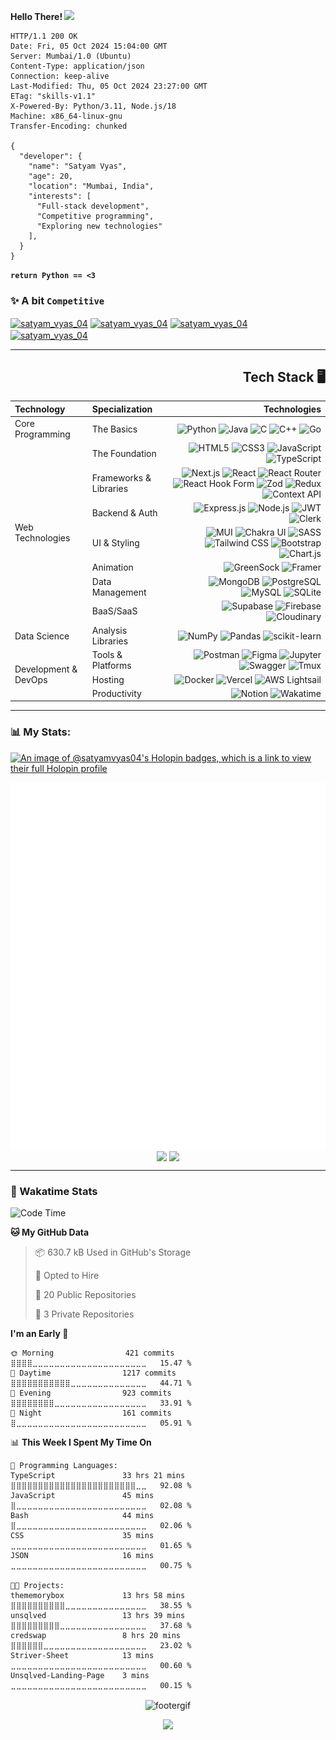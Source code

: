 <p align='left'><strong>Hello There! </strong><img src='https://user-images.githubusercontent.com/74038190/241763891-7bb1e704-6026-48f9-8435-2f4d40101348.gif' height='50'></p>

```http
HTTP/1.1 200 OK
Date: Fri, 05 Oct 2024 15:04:00 GMT
Server: Mumbai/1.0 (Ubuntu)
Content-Type: application/json
Connection: keep-alive
Last-Modified: Thu, 05 Oct 2024 23:27:00 GMT
ETag: "skills-v1.1"
X-Powered-By: Python/3.11, Node.js/18
Machine: x86_64-linux-gnu
Transfer-Encoding: chunked

{
  "developer": {
    "name": "Satyam Vyas",
    "age": 20,
    "location": "Mumbai, India",
    "interests": [
      "Full-stack development",
      "Competitive programming",
      "Exploring new technologies"
    ],
  }
}
```

<p align='left'><strong><code>return Python == <3</code></strong></p>

<h3 align="left">✨ A bit <code>Competitive</code></h3>
<p align="left">
  <a href="https://codeforces.com/profile/SatyamVyas04" target="blank"><img align="center" src="https://cdn.iconscout.com/icon/free/png-256/free-code-forces-3521352-2944796.png" alt="satyam_vyas_04" height="40" /></a>
  <a href="https://www.leetcode.com/user0872ue" target="blank"><img align="center" src="https://upload.wikimedia.org/wikipedia/commons/a/ab/LeetCode_logo_white_no_text.svg" alt="satyam_vyas_04" height="40" width="40" /></a>
  <a href="https://www.codechef.com/users/satyam_vyas_04" target="blank"><img align="center" src="https://user-images.githubusercontent.com/112865144/208242156-4db8653b-0464-43ce-a54e-08f701b64b73.png" alt="satyam_vyas_04" height="40" width="40" /></a>
  <a href="https://www.hackerrank.com/satyam_vyas_04" target="blank"><img align="center" src="https://cdn4.iconfinder.com/data/icons/logos-and-brands/512/160_Hackerrank_logo_logos-512.png" alt="satyam_vyas_04" height="40" width="40" /></a>
</p>

---

<h2 align="right">Tech Stack 🖥️</h2>
<table>
  <thead>
    <tr>
      <th align="left">Technology</th>
      <th align="left">Specialization</th>
      <th align="right">Technologies</th>
    </tr>
  </thead>
  <tbody>
    <tr>
      <td rowspan="1">Core Programming</td>
      <td>The Basics</td>
      <td align="right">
        <img src="https://img.shields.io/badge/python-151b23?style=for-the-badge&logo=python" alt="Python">
        <img src="https://img.shields.io/badge/java-151b23.svg?style=for-the-badge&logo=openjdk&logoColor=%23ED8B00" alt="Java">
        <img src="https://img.shields.io/badge/c-151b23.svg?style=for-the-badge&logo=c" alt="C">
        <img src="https://img.shields.io/badge/c++-151b23.svg?style=for-the-badge&logo=c%2B%2B&logoColor=%2300599C" alt="C++">
        <img src="https://img.shields.io/badge/go-151b23?style=for-the-badge&logo=go" alt="Go">
      </td>
    </tr>
    <tr>
      <td rowspan="7">Web Technologies</td>
      <td>The Foundation</td>
      <td align="right">
        <img src="https://img.shields.io/badge/html5-0d1117.svg?style=for-the-badge&logo=html5" alt="HTML5">
        <img src="https://img.shields.io/badge/css3-0d1117.svg?style=for-the-badge&logo=css3&logoColor=%231572B6" alt="CSS3">
        <img src="https://img.shields.io/badge/javascript-0d1117.svg?style=for-the-badge&logo=javascript" alt="JavaScript">
        <img src="https://img.shields.io/badge/typescript-0d1117.svg?style=for-the-badge&logo=typescript" alt="TypeScript">
      </td>
    </tr>
    <tr>
      <td>Frameworks & Libraries</td>
      <td align="right">
        <img src="https://img.shields.io/badge/Next-151b23?style=for-the-badge&logo=next.js" alt="Next.js">
        <img src="https://img.shields.io/badge/react-151b23.svg?style=for-the-badge&logo=react" alt="React">
        <img src="https://img.shields.io/badge/React_Router-151b23?style=for-the-badge&logo=react-router" alt="React Router">
        <img src="https://img.shields.io/badge/React%20Hook%20Form-151b23.svg?style=for-the-badge&logo=reacthookform" alt="React Hook Form">
        <img src="https://img.shields.io/badge/Zod-151b23?style=for-the-badge&logo=zod&logoColor=3068B7" alt="Zod">
        <img src="https://img.shields.io/badge/redux-151b23.svg?style=for-the-badge&logo=redux&logoColor=%23593D88" alt="Redux">
        <img src="https://img.shields.io/badge/Context--Api-151b23?style=for-the-badge&logo=react" alt="Context API">
      </td>
    </tr>
    <tr>
      <td>Backend & Auth</td>
      <td align="right">
        <img src="https://img.shields.io/badge/express.js-0d1117.svg?style=for-the-badge&logo=express" alt="Express.js">
        <img src="https://img.shields.io/badge/node.js-0d1117?style=for-the-badge&logo=node.js" alt="Node.js">
        <img src="https://img.shields.io/badge/JWT-0d1117?style=for-the-badge&logo=JSON%20web%20tokens" alt="JWT">
        <img src="https://img.shields.io/badge/Clerk-0d1117?logo=clerk&style=for-the-badge&logoColor=%23654bf6" alt="Clerk">
      </td>
    </tr>
    <tr>
      <td>UI & Styling</td>
      <td align="right">
        <img src="https://img.shields.io/badge/MUI-151b23.svg?style=for-the-badge&logo=mui" alt="MUI">
        <img src="https://img.shields.io/badge/chakra-151b23.svg?style=for-the-badge&logo=chakraui" alt="Chakra UI">
        <img src="https://img.shields.io/badge/SASS-151b23.svg?style=for-the-badge&logo=SASS" alt="SASS">
        <img src="https://img.shields.io/badge/tailwindcss-151b23.svg?style=for-the-badge&logo=tailwind-css" alt="Tailwind CSS">
        <img src="https://img.shields.io/badge/bootstrap-151b23.svg?style=for-the-badge&logo=bootstrap" alt="Bootstrap">
        <img src="https://img.shields.io/badge/chart.js-151b23.svg?style=for-the-badge&logo=chart.js" alt="Chart.js">
      </td>
    </tr>
    <tr>
      <td>Animation</td>
      <td align="right">
        <img src="https://img.shields.io/badge/green%20sock-0d1117?style=for-the-badge&logo=greensock" alt="GreenSock">
        <img src="https://img.shields.io/badge/Framer-0d1117?style=for-the-badge&logo=framer&logoColor=blue" alt="Framer">
      </td>
    </tr>
    <tr>
      <td>Data Management</td>
      <td align="right">
        <img src="https://img.shields.io/badge/MongoDB-151b23.svg?style=for-the-badge&logo=mongodb" alt="MongoDB">
        <img src="https://img.shields.io/badge/PostgreSQL-151b23?style=for-the-badge&logo=postgresql" alt="PostgreSQL">
        <img src="https://img.shields.io/badge/mysql-151b23.svg?style=for-the-badge&logo=mysql" alt="MySQL">
        <img src="https://img.shields.io/badge/sqlite-151b23.svg?style=for-the-badge&logo=sqlite" alt="SQLite">
      </td>
    </tr>
    <tr>
      <td>BaaS/SaaS</td>
      <td align="right">
        <img src="https://img.shields.io/badge/Supabase-0d1117?logo=supabase&style=for-the-badge" alt="Supabase">
        <img src="https://img.shields.io/badge/firebase-0d1117.svg?style=for-the-badge&logo=firebase&logoColor=%23ffca28" alt="Firebase">
        <img src="https://img.shields.io/badge/Cloudinary-0d1117?style=for-the-badge&logo=Cloudinary&logoColor=%233448C5" alt="Cloudinary">
      </td>
    </tr>
    <tr>
      <td>Data Science</td>
      <td>Analysis Libraries</td>
      <td align="right">
        <img src="https://img.shields.io/badge/numpy-151b23.svg?style=for-the-badge&logo=numpy&logoColor=%23777BB4" alt="NumPy">
        <img src="https://img.shields.io/badge/pandas-151b23.svg?style=for-the-badge&logo=pandas&logoColor=%232C2D72" alt="Pandas">
        <img src="https://img.shields.io/badge/scikit--learn-151b23.svg?style=for-the-badge&logo=scikit-learn" alt="scikit-learn">
      </td>
    </tr>
    <tr>
      <td rowspan="3">Development & DevOps</td>
      <td>Tools & Platforms</td>
      <td align="right">
        <img src="https://img.shields.io/badge/Postman-0d1117?style=for-the-badge&logo=postman" alt="Postman">
        <img src="https://img.shields.io/badge/figma-%230d1117.svg?style=for-the-badge&logo=figma" alt="Figma">
        <img src="https://img.shields.io/badge/jupyter-%230d1117.svg?style=for-the-badge&logo=jupyter" alt="Jupyter">
        <img src="https://img.shields.io/badge/Swagger-0d1117?style=for-the-badge&logo=Swagger" alt="Swagger">
        <img src="https://img.shields.io/badge/tmux-%230d1117.svg?style=for-the-badge&logo=tmux" alt="Tmux">
      </td>
    </tr>
    <tr>
      <td>Hosting</td>
      <td align="right">
        <img src="https://img.shields.io/badge/docker-%23151b23.svg?style=for-the-badge&logo=docker" alt="Docker">
        <img src="https://img.shields.io/badge/vercel-%23151b23.svg?style=for-the-badge&logo=vercel" alt="Vercel">
        <img src="https://img.shields.io/badge/AWS%20Lightsail-%23151b23.svg?style=for-the-badge&logo=aws" alt="AWS Lightsail">
      </td>
    </tr>
    <tr>
      <td>Productivity</td>
      <td align="right">
        <img src="https://img.shields.io/badge/Notion-0d1117?style=for-the-badge&logo=notion" alt="Notion">
        <img src="https://img.shields.io/badge/WakaTime-0d1117?style=for-the-badge&logo=WakaTime" alt="Wakatime">
      </td>
    </tr>
  </tbody>
</table>

---

### 📊 My Stats:

[![An image of @satyamvyas04's Holopin badges, which is a link to view their full Holopin profile](https://holopin.me/satyamvyas04)](https://holopin.io/@satyamvyas04)

<p align='center'>
  <img align="center" src="https://raw.githubusercontent.com/SatyamVyas04/README-Stats/master/generated/overview.svg"/>
  <img align="center" src="https://raw.githubusercontent.com/SatyamVyas04/README-Stats/master/generated/languages.svg"/>
  <br />
  <img align="center" src="https://leetcard.jacoblin.cool/user0872ue?theme=wtf&font=Fira+Code&ext=heatmap" height="220"/>
  <img align="center" src="https://codeforces-readme-stats.vercel.app/api/card?username=SatyamVyas04&theme=vue&disable_animations=false&show_icons=true&force_username=true" height="220"/>
<!--   <a href="https://gitroll.io/profile/uh4IiLyg3OQcRdJAoUo2FsyUr4g33"><img align="center" src="https://gitroll.io/api/badges/profiles/v1/uh4IiLyg3OQcRdJAoUo2FsyUr4g33" alt="GitRoll Profile Badge" height="180"/></a> -->
</p>

---

### 🚀 Wakatime Stats
<!--START_SECTION:waka-->
![Code Time](http://img.shields.io/badge/Code%20Time-561%20hrs%2046%20mins-blue)

**🐱 My GitHub Data** 

> 📦 630.7 kB Used in GitHub's Storage 
 > 
> 💼 Opted to Hire
 > 
> 📜 20 Public Repositories 
 > 
> 🔑 3 Private Repositories 
 > 
**I'm an Early 🐤** 

```text
🌞 Morning                421 commits         ⣿⣿⣿⣿⣀⣀⣀⣀⣀⣀⣀⣀⣀⣀⣀⣀⣀⣀⣀⣀⣀⣀⣀⣀⣀   15.47 % 
🌆 Daytime                1217 commits        ⣿⣿⣿⣿⣿⣿⣿⣿⣿⣿⣿⣀⣀⣀⣀⣀⣀⣀⣀⣀⣀⣀⣀⣀⣀   44.71 % 
🌃 Evening                923 commits         ⣿⣿⣿⣿⣿⣿⣿⣿⣀⣀⣀⣀⣀⣀⣀⣀⣀⣀⣀⣀⣀⣀⣀⣀⣀   33.91 % 
🌙 Night                  161 commits         ⣿⣀⣀⣀⣀⣀⣀⣀⣀⣀⣀⣀⣀⣀⣀⣀⣀⣀⣀⣀⣀⣀⣀⣀⣀   05.91 % 
```


📊 **This Week I Spent My Time On** 

```text
💬 Programming Languages: 
TypeScript               33 hrs 21 mins      ⣿⣿⣿⣿⣿⣿⣿⣿⣿⣿⣿⣿⣿⣿⣿⣿⣿⣿⣿⣿⣿⣿⣿⣀⣀   92.08 % 
JavaScript               45 mins             ⣿⣀⣀⣀⣀⣀⣀⣀⣀⣀⣀⣀⣀⣀⣀⣀⣀⣀⣀⣀⣀⣀⣀⣀⣀   02.08 % 
Bash                     44 mins             ⣿⣀⣀⣀⣀⣀⣀⣀⣀⣀⣀⣀⣀⣀⣀⣀⣀⣀⣀⣀⣀⣀⣀⣀⣀   02.06 % 
CSS                      35 mins             ⣀⣀⣀⣀⣀⣀⣀⣀⣀⣀⣀⣀⣀⣀⣀⣀⣀⣀⣀⣀⣀⣀⣀⣀⣀   01.65 % 
JSON                     16 mins             ⣀⣀⣀⣀⣀⣀⣀⣀⣀⣀⣀⣀⣀⣀⣀⣀⣀⣀⣀⣀⣀⣀⣀⣀⣀   00.75 % 

🐱‍💻 Projects: 
thememorybox             13 hrs 58 mins      ⣿⣿⣿⣿⣿⣿⣿⣿⣿⣿⣀⣀⣀⣀⣀⣀⣀⣀⣀⣀⣀⣀⣀⣀⣀   38.55 % 
unsqlved                 13 hrs 39 mins      ⣿⣿⣿⣿⣿⣿⣿⣿⣿⣀⣀⣀⣀⣀⣀⣀⣀⣀⣀⣀⣀⣀⣀⣀⣀   37.68 % 
credswap                 8 hrs 20 mins       ⣿⣿⣿⣿⣿⣿⣀⣀⣀⣀⣀⣀⣀⣀⣀⣀⣀⣀⣀⣀⣀⣀⣀⣀⣀   23.02 % 
Striver-Sheet            13 mins             ⣀⣀⣀⣀⣀⣀⣀⣀⣀⣀⣀⣀⣀⣀⣀⣀⣀⣀⣀⣀⣀⣀⣀⣀⣀   00.60 % 
Unsqlved-Landing-Page    3 mins              ⣀⣀⣀⣀⣀⣀⣀⣀⣀⣀⣀⣀⣀⣀⣀⣀⣀⣀⣀⣀⣀⣀⣀⣀⣀   00.15 % 
```


<!--END_SECTION:waka-->

<p align='center'>
  <img src="https://raw.githubusercontent.com/saadeghi/saadeghi/master/dino.gif" alt="footergif" align=center>
</p>

<p align='center'>
  <img src="https://komarev.com/ghpvc/?username=SatyamVyas04&style=for-the-badge&color=343434"/>
</p>
